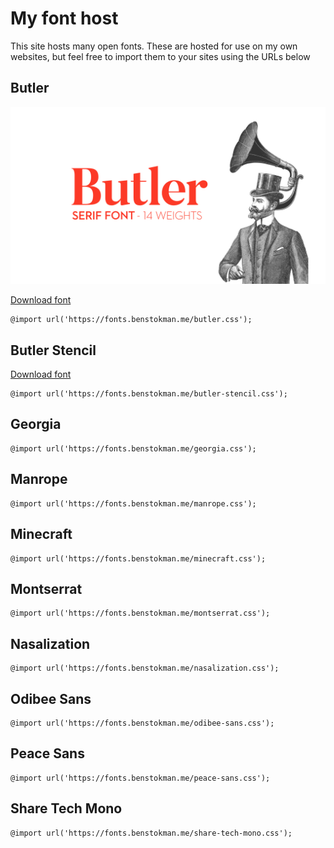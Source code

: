 # My font host

This site hosts many open fonts. These are hosted for use on my own websites, but feel free to import them to your sites using the URLs below

## Butler

![Butler](images/butler.png)

[Download font](https://fabiandesmet.com/portfolio/butler-font/)

```
@import url('https://fonts.benstokman.me/butler.css');
```

## Butler Stencil

[Download font](https://fabiandesmet.com/portfolio/butler-font/)

```
@import url('https://fonts.benstokman.me/butler-stencil.css');
```

## Georgia

```
@import url('https://fonts.benstokman.me/georgia.css');
```

## Manrope

```
@import url('https://fonts.benstokman.me/manrope.css');
```

## Minecraft

```
@import url('https://fonts.benstokman.me/minecraft.css');
```

## Montserrat

```
@import url('https://fonts.benstokman.me/montserrat.css');
```

## Nasalization
```
@import url('https://fonts.benstokman.me/nasalization.css');
```

## Odibee Sans

```
@import url('https://fonts.benstokman.me/odibee-sans.css');
```

## Peace Sans

```
@import url('https://fonts.benstokman.me/peace-sans.css');
```

## Share Tech Mono

```
@import url('https://fonts.benstokman.me/share-tech-mono.css');
```

